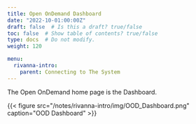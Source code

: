 ```yaml
---
title: Open OnDemand Dashboard
date: "2022-10-01:00:00Z"
draft: false  # Is this a draft? true/false
toc: false  # Show table of contents? true/false
type: docs  # Do not modify.
weight: 120

menu:
  rivanna-intro:
    parent: Connecting to The System
---
```


The Open OnDemand home page is the Dashboard. 

{{< figure src="/notes/rivanna-intro/img/OOD_Dashboard.png" caption="OOD Dashboard" >}}

